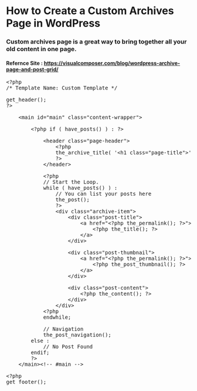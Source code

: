 # How to Create a Custom Archives Page in WordPress
### Custom archives page is a great way to bring together all your old content in one page. 

#### Refernce Site : https://visualcomposer.com/blog/wordpress-archive-page-and-post-grid/



<pre class="EnlighterJSRAW" data-enlighter-language="php">&lt;?php
/* Template Name: Custom Template */

get_header();
?&gt;

    &lt;main id="main" class="content-wrapper"&gt;

        &lt;?php if ( have_posts() ) : ?&gt;

            &lt;header class="page-header"&gt;
                &lt;?php
                the_archive_title( '&lt;h1 class="page-title"&gt;', '&lt;/h1&gt;' );
                ?&gt;
            &lt;/header&gt;

            &lt;?php
            // Start the Loop.
            while ( have_posts() ) :
                // You can list your posts here
                the_post();
                ?&gt;
                &lt;div class="archive-item"&gt;
                    &lt;div class="post-title"&gt;
                        &lt;a href="&lt;?php the_permalink(); ?&gt;"&gt;
                            &lt;?php the_title(); ?&gt;
                        &lt;/a&gt;
                    &lt;/div&gt;

                    &lt;div class="post-thumbnail"&gt;
                        &lt;a href="&lt;?php the_permalink(); ?&gt;"&gt;
                            &lt;?php the_post_thumbnail(); ?&gt;
                        &lt;/a&gt;
                    &lt;/div&gt;

                    &lt;div class="post-content"&gt;
                        &lt;?php the_content(); ?&gt;
                    &lt;/div&gt;
                &lt;/div&gt;
            &lt;?php
            endwhile;

            // Navigation
            the_post_navigation();
        else :
            // No Post Found
        endif;
        ?&gt;
    &lt;/main&gt;&lt;!-- #main --&gt;

&lt;?php
get_footer();
</pre>
